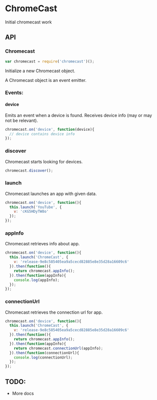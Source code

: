# ChromeCast

Initial chromecast work

## API

### Chromecast

```javascript
var chromecast = require('chromecast')();
```

Initialize a new Chromecast object.

A Chromecast object is an event emitter.

### Events:

#### device

Emits an event when a device is found. Receives device info (may or may not be relevant).

```javascript
chromecast.on('device', function(device){
  // device contains device info
});
```

### discover

Chromecast starts looking for devices.

```javascript
chromecast.discover();
```

### launch

Chromecast launches an app with given data.

```javascript
chromecast.on('device', function(){
  this.launch('YouTube', {
    v: 'cKG5HDyTW8o'
  });
});
```

### appInfo

Chromecast retrieves info about app.

```javascript
chromecast.on('device', function(){
  this.launch('ChromeCast', {
    v: 'release-9e8c585405ea9a5cecd82885e8e35d28a16609c6'
  }).then(function(){
    return chromecast.appInfo();
  }).then(function(appInfo){
    console.log(appInfo);
  });
});
```

### connectionUrl

Chromecast retrieves the connection url for app.

```javascript
chromecast.on('device', function(){
  this.launch('ChromeCast', {
    v: 'release-9e8c585405ea9a5cecd82885e8e35d28a16609c6'
  }).then(function(){
    return chromecast.appInfo();
  }).then(function(appInfo){
    return chromecast.connectionUrl(appInfo);
  }).then(function(connectionUrl){
    console.log(connectionUrl);
  });
});
```

## TODO:

* More docs
